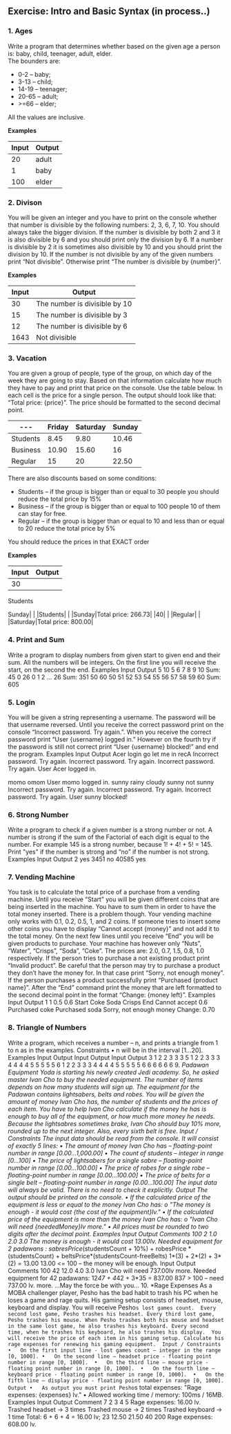 ## Exercise: Intro and Basic Syntax (in process..)
### 1.	Ages
Write a program that determines whether based on the given age a person is: baby, child, teenager, adult, elder.  
The bounders are:  
<ul>  
<li>0-2 – baby;</li>
<li>3-13 – child;</li>
<li>14-19 – teenager;</li>
<li>20-65 – adult;</li>
<li>>=66 – elder;</li>
</ul>
All the values are inclusive.


**Examples**


|Input |Output|
|---|---|
|20|adult|
|1|baby|
|100|elder|


### 2.	Divison
  You will be given an integer and you have to print on the console whether that number is divisible by the following numbers: 2, 3, 6, 7, 10. You should always take the bigger division. If the number is divisible by both 2 and 3 it is also divisible by 6 and you should print only the division by 6. If a number is divisible by 2 it is sometimes also divisible by 10 and you should print the division by 10. If the number is not divisible by any of the given numbers print “Not divisible”. Otherwise print “The number is divisible by {number}”.
  
**Examples**

 |Input|Output|
 |---|---|
 |30|The number is divisible by 10|
 |15|The number is divisible by 3|
 |12|The number is divisible by 6|
 |1643|Not divisible|
         
### 3.	Vacation
You are given a group of people, type of the group, on which day of the week they are going to stay. Based on that information calculate how much they have to pay and print that price on the console. Use the table below. In each cell is the price for a single person. The output should look like that: “Total price: {price}”. The price should be formatted to the second decimal point.


|---|Friday|Saturday|Sunday|
|---|---|---|---|
|Students|8.45|9.80|10.46|
|Business|10.90|15.60|16|
|Regular|15|20|22.50|


There are also discounts based on some conditions:
<ul>
<li>Students – if the group is bigger than or equal to 30 people you should reduce the total price by 15%</li>
<li>Business – if the group is bigger than or equal to  100 people 10 of them can stay for free.</li>
<li>Regular – if the group is bigger than or equal to 10 and less than or equal to 20 reduce the total price by 5%</li>
</ul>

You should reduce the prices in that EXACT order


**Examples**


|Input|Output|
|---|---|
|30

Students

Sunday|  |
|Students|  |
|Sunday|Total price: 266.73|
|40|   |
|Regular|   |
|Saturday|Total price: 800.00|


### 4.	Print and Sum
Write a program to display numbers from given start to given end and their sum. All the numbers will be integers. On the first line you will receive the start, on the second the end.
Examples
Input	Output
5
10	5 6 7 8 9 10
Sum: 45
0
26	0 1 2 … 26
Sum: 351
50
60	50 51 52 53 54 55 56 57 58 59 60
Sum: 605
### 5.	Login
You will be given a string representing a username. The password will be that username reversed. Until you receive the correct password print on the console “Incorrect password. Try again.”. When you receive the correct password print “User {username} logged in.” However on the fourth try if the password is still not correct print “User {username} blocked!” and end the program.
Examples
Input	Output
Acer
login
go
let me in
recA
	Incorrect password. Try again.
Incorrect password. Try again.
Incorrect password. Try again.
User Acer logged in.

momo
omom	User momo logged in.
sunny
rainy
cloudy
sunny
not sunny	Incorrect password. Try again.
Incorrect password. Try again.
Incorrect password. Try again.
User sunny blocked!
### 6.	Strong Number
Write a program to check if a given number is a strong number or not. A number is strong if the sum of the Factorial of each digit is equal to the number. For example 145 is a strong number, because 1! + 4! + 5! = 145. Print "yes" if the number is strong and “no” if the number is not strong.
Examples
Input	Output
2	yes
3451	no
40585	yes
### 7.	Vending Machine
You task is to calculate the total price of a purchase from a vending machine. Until you receive “Start” you will be given different coins that are being inserted in the machine. You have to sum them in order to have the total money inserted. There is a problem though. Your vending machine only works with 0.1, 0.2, 0.5, 1, and 2 coins. If someone tries to insert some other coins you have to display “Cannot accept {money}” and not add it to the total money. On the next few lines until you receive “End” you will be given products to purchase. Your machine has however only “Nuts”, “Water”, “Crisps”, “Soda”, “Coke”. The prices are: 2.0, 0.7, 1.5, 0.8, 1.0 respectively. If the person tries to purchase a not existing product print “Invalid product”. Be careful that the person may try to purchase a product they don’t have the money for. In that case print “Sorry, not enough money”. If the person purchases a product successfully print “Purchased {product name}”. After the “End” command print the money that are left formatted to the second decimal point in the format “Change: {money left}”.
Examples
Input	Output
1
1
0.5
0.6
Start
Coke
Soda
Crisps
End	Cannot accept 0.6
Purchased coke
Purchased soda
Sorry, not enough money
Change: 0.70
### 8.	Triangle of Numbers
Write a program, which receives a number – n, and prints a triangle from 1 to n as in the examples.
Constraints
•	n will be in the interval [1...20].
Examples
Input	Output		Input	Output		Input	Output
3	1
2 2 
3 3 3		5	1
2 2 
3 3 3
4 4 4 4
5 5 5 5 5		6	1
2 2 
3 3 3
4 4 4 4
5 5 5 5 5
6 6 6 6 6 6
9.	*Padawan Equipment
Yoda is starting his newly created Jedi academy. So, he asked master Ivan Cho to buy the needed equipment. The number of items depends on how many students will sign up. The equipment for the Padawan contains lightsabers, belts and robes. 
You will be given the amount of money Ivan Cho has, the number of students and the prices of each item. You have to help Ivan Cho calculate if the money he has is enough to buy all of the equipment, or how much more money he needs. 
Because the lightsabres sometimes brake, Ivan Cho should buy 10% more, rounded up to the next integer. Also, every sixth belt is free. 
Input / Constraints
The input data should be read from the console. It will consist of exactly 5 lines:
•	The amount of money Ivan Cho has – floating-point number in range [0.00…1,000.00]
•	The count of students – integer in range [0…100]
•	The price of lightsabers for a single sabre – floating-point number in range [0.00…100.00]
•	The price of robes for a single robe – floating-point number in range [0.00…100.00]
•	The price of belts for a single belt – floating-point number in range [0.00…100.00]
The input data will always be valid. There is no need to check it explicitly.
Output
The output should be printed on the console.
•	If the calculated price of the equipment is less or equal to the money Ivan Cho has:
o	"The money is enough - it would cost {the cost of the equipment}lv."
•	If the calculated price of the equipment is more than the money Ivan Cho has:
o	 "Ivan Cho will need {neededMoney}lv more."
•	All prices must be rounded to two digits after the decimal point.
Examples
Input	Output	Comments
100
2
1.0
2.0
3.0	The money is enough - it would cost 13.00lv.	Needed equipment for 2 padawans  :
sabresPrice*(studentsCount + 10%) + robesPrice * (studentsCount) + beltsPrice*(studentsCount-freeBelts) 
1*(3) + 2*(2) + 3*(2) = 13.00
13.00 <= 100 – the money will be enough.
Input	Output	Comments
100
42
12.0
4.0
3.0	Ivan Cho will need 737.00lv more.	Needed equipment for 42 padawans:
12*47 + 4*42 + 3*35 = 837.00
837 > 100 – need 737.00 lv. more.
...May the force
 be with you...
10.	*Rage Expenses
As a MOBA challenger player, Pesho has the bad habit to trash his PC when he loses a game and rage quits. His gaming setup consists of headset, mouse, keyboard and display. You will receive Pesho`s lost games count. 
Every second lost game, Pesho trashes his headset.
Every third lost game, Pesho trashes his mouse.
When Pesho trashes both his mouse and headset in the same lost game, he also trashes his keyboard.
Every second time, when he trashes his keyboard, he also trashes his display. 
You will receive the price of each item in his gaming setup. Calculate his rage expenses for renewing his gaming equipment. 
Input / Constraints
•	On the first input line - lost games count – integer in the range [0, 1000].
•	On the second line – headset price - floating point number in range [0, 1000]. 
•	On the third line – mouse price - floating point number in range [0, 1000]. 
•	On the fourth line – keyboard price - floating point number in range [0, 1000]. 
•	On the fifth line – display price - floating point number in range [0, 1000]. 
Output
•	As output you must print Pesho`s total expenses: "Rage expenses: {expenses} lv."
•	Allowed working time / memory: 100ms / 16MB.
Examples
Input	Output	Comment
7
2
3
4
5	Rage expenses: 16.00 lv.	Trashed headset -> 3 times
Trashed mouse -> 2 times
Trashed keyboard -> 1 time
Total: 6 + 6 + 4 = 16.00 lv;
23
12.50
21.50
40
200	Rage expenses: 608.00 lv.	


